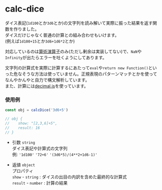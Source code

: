 # calc-dice

ダイス表記(`1d100`とか`3d6`とか)の文字列を読み解いて実際に振った結果を返す関数を作りました。  
ダイスだけじゃなく普通の計算との組み合わせもいけます。  
(例えば`1d100+15`とか`3d6+1d6*2`とか)  

対応しているのは[算術演算子](https://developer.mozilla.org/ja/docs/Web/JavaScript/Reference/Operators#arithmetic_operators)のみ(ただし剰余は実装してない)で、`NaN`や`Infinity`が出たらエラーを吐くようにしてあります。  

文字列の計算式を実際に計算するにあたって`eval`や`return new Function()`といった危なそうな方法は使っていません。正規表現のパターンマッチとかを使ってなんやかんやと自力で構文解析しています。  
また、計算には[decimal.js](https://github.com/MikeMcl/decimal.js)を使っています。

### 使用例

```js
const obj = calcDice('3d6+5')

// obj {
//    show: "[2,3,6]+5",
//    result: 16
// }
```

- 引数 `string`  
ダイス表記や計算式の文字列  
例: `'1d100'` `'72+6'` `'(3d6*5)/(4**2+1d6-1)'`  

- 返値 `object`  
プロパティ  
`show` - `string` : ダイスの出目の内訳を含めた最終的な計算式  
`result` - `number` : 計算の結果  
